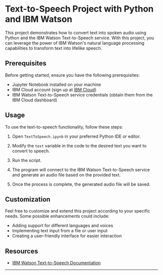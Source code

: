 # Text-to-Speech Project with Python and IBM Watson

This project demonstrates how to convert text into spoken audio using Python and the IBM Watson Text-to-Speech service. With this project, you can leverage the power of IBM Watson's natural language processing capabilities to transform text into lifelike speech.

## Prerequisites

Before getting started, ensure you have the following prerequisites:

- Jupyter Notebook installed on your machine
- IBM Cloud account (sign up at [IBM Cloud](https://cloud.ibm.com/))
- IBM Watson Text-to-Speech service credentials (obtain them from the IBM Cloud dashboard)

## Usage

To use the text-to-speech functionality, follow these steps:

1. Open `TextToSpeech.ipynb` in your preferred Python IDE or editor.
2. Modify the `text` variable in the code to the desired text you want to convert to speech.
3. Run the script.

4. The program will connect to the IBM Watson Text-to-Speech service and generate an audio file based on the provided text.
5. Once the process is complete, the generated audio file will be saved.

## Customization

Feel free to customize and extend this project according to your specific needs. Some possible enhancements could include:

- Adding support for different languages and voices
- Implementing text input from a file or user input
- Creating a user-friendly interface for easier interaction

## Resources

- [IBM Watson Text-to-Speech Documentation](https://cloud.ibm.com/docs/text-to-speech)


---
